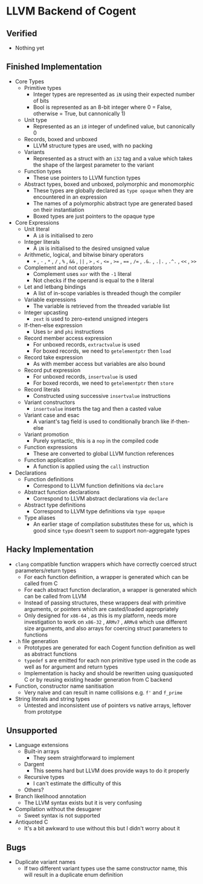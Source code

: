 # LLVM Backend of Cogent

## Verified

* Nothing yet

## Finished Implementation

* Core Types
    - Primitive types 
        - Integer types are represented as `iN` using their expected number of bits
        - Bool is represented as an 8-bit integer where 0 = False, otherwise = True, but cannonically 1)
    - Unit type
        - Represented as an `i8` integer of undefined value, but canonically 0
    - Records, boxed and unboxed
        - LLVM structure types are used, with no packing
    - Variants
        - Represented as a struct with an `i32` tag and a value which takes the shape of the largest parameter to the variant
    - Function types
        - These use pointers to LLVM function types
    - Abstract types, boxed and unboxed, polymorphic and monomorphic
        - These types are globally declared as `type opaque` when they are encountered in an expression
        - The names of a polymorphic abstract type are generated based on their instantiation
        - Boxed types are just pointers to the opaque type
* Core Expressions
    - Unit literal
        - A `i8` is initialised to zero
    - Integer literals
        - A `iN` is initialised to the desired unsigned value
    - Arithmetic, logical, and bitwise binary operators
        - `+` , `-` , `*` , `/` , `%` , `&&` , `||` , `>` , `<` , `<=` , `>=` , `==` , `/=` , `.&.` , `.|.` , `.^.` , `<<` , `>>`
    - Complement and not operators
        - Complement uses `xor` with the `-1` literal
        - Not checks if the operand is equal to the `0` literal
    - Let and letbang bindings
        - A list of in-scope variables is threaded though the compiler
    - Variable expressions
        - The variable is retrieved from the threaded variable list
    - Integer upcasting
        - `zext` is used to zero-extend unsigned integers
    - If-then-else expression
        - Uses `br` and `phi` instructions
    - Record member access expression
        - For unboxed records, `extractvalue` is used
        - For boxed records, we need to `getelementptr` then `load`
    - Record take expression
        - As with member access but variables are also bound
    - Record put expression
        - For unboxed records, `insertvalue` is used
        - For boxed records, we need to `getelementptr` then `store`
    - Record literals
        - Constructed using successive `insertvalue` instructions
    - Variant constructors
        - `insertvalue` inserts the tag and then a casted value
    - Variant case and esac
        - A variant's tag field is used to conditionally branch like if-then-else
    - Variant promotion
        - Purely syntactic, this is a `nop` in the compiled code
    - Function expressions
        - These are converted to global LLVM function references
    - Function application
        - A function is applied using the `call` instruction
* Declarations
    - Function definitions
        - Correspond to LLVM function definitions via `declare`
    - Abstract function declarations
        - Correspond to LLVM abstract declarations via `declare`
    - Abstract type definitions
        - Correspond to LLVM type definitions via `type opaque`
    - Type aliases
        - An earlier stage of compilation substitutes these for us, which is good since `type` doesn't seem to support non-aggregate types

## Hacky Implementation

* `clang` compatible function wrappers which have correctly coerced struct parameters/return types
    - For each function definition, a wrapper is generated which can be called from C
    - For each abstract function declaration, a wrapper is generated which can be called from LLVM
    - Instead of passing structures, these wrappers deal with primitive arguments, or pointers which are casted/loaded appropriately
    - Only designed for `x86-64` , as this is my platform, needs more investigation to work on `x86-32` , `ARMv7` , `ARMv8` which use different size arguments, and also arrays for coercing struct parameters to functions
* `.h` file generation
    - Prototypes are generated for each Cogent function definition as well as abstract functions
    - `typedef` s are emitted for each non primitive type used in the code as well as for argument and return types
    - Implementation is hacky and should be rewritten using quasiquoted C or by reusing existing header generation from C backend
* Function, constructor name sanitisation
    - Very naive and can result in name collisions e.g. `f'` and `f_prime`
* String literals and string types
    - Untested and inconsistent use of pointers vs native arrays, leftover from prototype

## Unsupported

* Language extensions 
    - Built-in arrays
        - They seem straightforward to implement
    - Dargent
        - This seems hard but LLVM does provide ways to do it properly
    - Recursive types
        - I can't estimate the difficulty of this
    - Others?
* Branch likelihood annotation
    - The LLVM syntax exists but it is very confusing
* Compilation without the desugarer
    - Sweet syntax is not supported
* Antiquoted C
    - It's a bit awkward to use without this but I didn't worry about it

## Bugs

* Duplicate variant names
    - If two different variant types use the same constructor name, this will result in a duplicate enum definition
